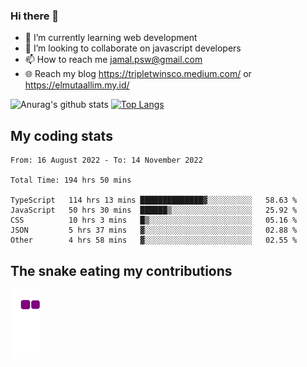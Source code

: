 ### Hi there 👋

<!--
**padepokanpenguin/padepokanpenguin** is a ✨ _special_ ✨ repository because its `README.md` (this file) appears on your GitHub profile.
-->

- 🌱 I’m currently learning  web development
- 👯 I’m looking to collaborate on javascript developers
- 📫 How to reach me jamal.psw@gmail.com
- 🌐 Reach my blog https://tripletwinsco.medium.com/ or https://elmutaallim.my.id/

![Anurag's github stats](https://github-readme-stats.vercel.app/api?username=padepokanpenguin&count_private=true&disable_animations=false&show_icons=true&theme=default)
[![Top Langs](https://github-readme-stats.vercel.app/api/top-langs/?username=padepokanpenguin&theme=default&layout=compact)](https://github.com/padepokanpenguin)

## My coding stats

<!--START_SECTION:waka-->

```text
From: 16 August 2022 - To: 14 November 2022

Total Time: 194 hrs 50 mins

TypeScript   114 hrs 13 mins ██████████████▓░░░░░░░░░░   58.63 %
JavaScript   50 hrs 30 mins  ██████▒░░░░░░░░░░░░░░░░░░   25.92 %
CSS          10 hrs 3 mins   █▒░░░░░░░░░░░░░░░░░░░░░░░   05.16 %
JSON         5 hrs 37 mins   ▓░░░░░░░░░░░░░░░░░░░░░░░░   02.88 %
Other        4 hrs 58 mins   ▓░░░░░░░░░░░░░░░░░░░░░░░░   02.55 %
```

<!--END_SECTION:waka-->


## The snake eating my contributions
![snake gif](https://github.com/padepokanpenguin/padepokanpenguin/blob/output/github-contribution-grid-snake.gif)
